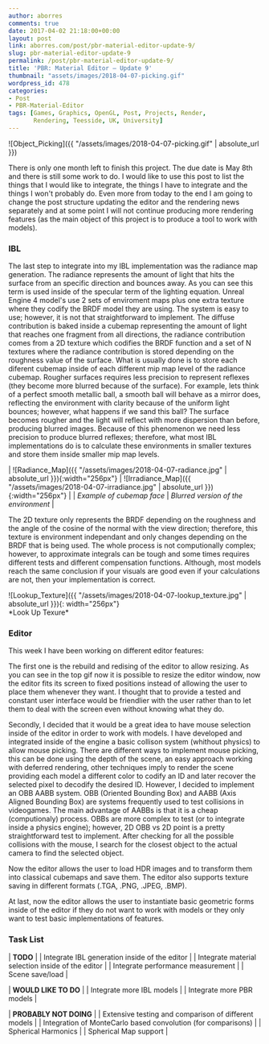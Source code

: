 ```yaml
---
author: aborres
comments: true
date: 2017-04-02 21:18:00+00:00
layout: post
link: aborres.com/post/pbr-material-editor-update-9/
slug: pbr-material-editor-update-9
permalink: /post/pbr-material-editor-update-9/
title: 'PBR: Material Editor – Update 9'
thumbnail: "assets/images/2018-04-07-picking.gif"
wordpress_id: 478
categories:
- Post
- PBR-Material-Editor
tags: [Games, Graphics, OpenGL, Post, Projects, Render,
       Rendering, Teesside, UK, University]
---
```


![Object_Picking]({{ "/assets/images/2018-04-07-picking.gif" | absolute_url }})

There is only one month left to finish this project. The due date is May 8th and there is still some work to do. I would like to use this post to list the things that I would like to integrate, the things I have to integrate and the things I won't probably do. Even more from today to the end I am going to change the post structure updating the editor and the rendering news separately and at some point I will not continue producing more rendering features (as the main object of this project is to produce a tool to work with models).

### IBL

The last step to integrate into my IBL implementation was the radiance map generation. The radiance represents the amount of light that hits the surface from an specific direction and bounces away. As you can see this term is used inside of the specular term of the lighting equation. Unreal Engine 4 model's use 2 sets of enviroment maps plus one extra texture where they codify the BRDF model they are using. The system is easy to use; however, it is not that straightforward to implement. The diffuse contribution is baked inside a cubemap representing the amount of light that reaches one fragment from all directions, the radiance contribution comes from a 2D texture which codifies the BRDF function and a set of N textures where the radiance contribution is stored depending on the roughness value of the surface. What is usually done is to store each diferent cubemap inside of each different mip map level of the radiance cubemap. Rougher surfaces requires less precision to represent reflexes (they become more blurred because of the surface). For example, lets think of a perfect smooth metallic ball, a smooth ball will behave as a mirror does, reflecting the environment with clarity because of the uniform light bounces; however, what happens if we sand this ball? The surface becomes rougher and the light will reflect with more dispersion than before, producing blurred images. Because of this phenomenon we need less precision to produce blurred reflexes; therefore, what most IBL implementations do is to calculate these environments in smaller textures and store them inside smaller mip map levels.

| ![Radiance_Map]({{ "/assets/images/2018-04-07-radiance.jpg" | absolute_url }}){:width="256px"} | ![Irradiance_Map]({{
  "/assets/images/2018-04-07-irradiance.jpg" | absolute_url }}){:width="256px"} |
| *Example of cubemap face* | *Blurred version of the environment* |

The 2D texture only represents the BRDF depending on the roughness and the angle of the cosine of the normal with the view direction; therefore, this texture is environment independant and only changes depending on the BRDF that is being used. The whole process is not computionally complex; however, to approximate integrals can be tough and some times requires different tests and different compensation functions. Although, most models reach the same conclusion if your visuals are good even if your calculations are not, then your implementation is correct.

<p class="align_center" markdown="1">
![Lookup_Texture]({{ "/assets/images/2018-04-07-lookup_texture.jpg" | absolute_url }}){: width="256px"}
<br>
*Look Up Texure*
</p>

### Editor

This week I have been working on different editor features:

The first one is the rebuild and redising of the editor to allow resizing. As you can see in the top gif now it is possible to resize the editor window, now the editor fits its screen to fixed positions instead of allowing the user to place them whenever they want. I thought that to provide a tested and constant user interface would be friendlier with the user rather than to let them to deal with the screen even without knowing what they do.

Secondly, I decided that it would be a great idea to have mouse selection inside of the editor in order to work with models. I have developed and integrated inside of the engine a basic collison system (whithout physics) to allow mouse picking. There are different ways to implement mouse picking, this can be done using the depth of the scene, an easy approach working with deferred rendering, other techniques imply to render the scene providing each model a different color to codify an ID and later recover the selected pixel to decodify the desired ID. However, I decided to implement an OBB AABB system. OBB (Oriented Bounding Box) and AABB (Axis Aligned Bounding Box) are systems frequently used to test collisions in videogames. The main advantage of AABBs is that it is a cheap (computionaly) process. OBBs are more complex to test (or to integrate inside a physics engine); however, 2D OBB vs 2D point is a pretty straightforward test to implement. After checking for all the possible collisions with the mouse, I search for the closest object to the actual camera to find the selected object.

Now the editor allows the user to load HDR images and to transform them into classical cubemaps and save them. The editor also supports texture saving in different formats (.TGA, .PNG, .JPEG, .BMP).

At last, now the editor allows the user to instantiate basic geometric forms inside of the editor if they do not want to work with models or they only want to test basic implementations of features.

### Task List

| **TODO** |
| Integrate IBL generation inside of the editor |
| Integrate material selection inside of the editor |
| Integrate performance measurement |
| Scene save/load |

| **WOULD LIKE TO DO** |
| Integrate more IBL models |
| Integrate more PBR models |

| **PROBABLY NOT DOING** |
| Extensive testing and comparison of different models |
| Integration of MonteCarlo based convolution (for comparisons) |
| Spherical Harmonics |
| Spherical Map support |

